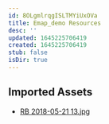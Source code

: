 ```yaml
---
id: 8OLgmlrqgISLTMYiUxOVa
title: Emap_demo Resources
desc: ''
updated: 1645225706419
created: 1645225706419
stub: false
isDir: true
---
```

## Imported Assets
- [RB 2018-05-21 13.jpg](/assets/rb-2018-05-21-13-Lb60z4Oxkzqn.jpg)
